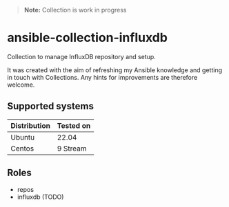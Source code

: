 > **Note:** Collection is work in progress

# ansible-collection-influxdb

Collection to manage InfluxDB repository and setup.

It was created with the aim of refreshing my Ansible knowledge and getting in touch with Collections. Any hints for improvements are therefore welcome.

## Supported systems
| Distribution | Tested on |
|--------------|-----------|
| Ubuntu       | 22.04     |
| Centos       | 9 Stream  |

## Roles

* repos
* influxdb (TODO)
